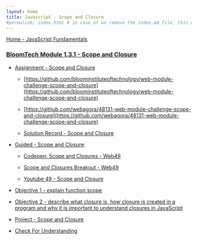 ```yaml
---
layout: home
title: Javascript - Scope and Closure
#permalink: index.html # in case of we remove the index.md file, this doc will be the index page
---
```


<div class="row">
<div class="columnStmt" markdown="1">

[Home - JavaScript Fundamentals](../README.md) 

### [BloomTech Module 1.3.1 - Scope and Closure](https://bloomtech.instructure.com/courses/1591/pages/objective-1-explain-function-scope?module_item_id=612872)

-   [Assignment - Scope and Closure](./index.js)

    -   [https://github.com/bloominstituteoftechnology/web-module-challenge-scope-and-closure](https://github.com/bloominstituteoftechnology/web-module-challenge-scope-and-closure)
  
    -   [https://github.com/webagora/48131-web-module-challenge-scope-and-closure](https://github.com/webagora/48131-web-module-challenge-scope-and-closure)

    -  [Solution Record - Scope and Closure](https://bloomtech.instructure.com/courses/1591/modules/items/612881)

-   [Guided - Scope and Closure](./note131.js):

    -   [Codepen: Scope and Closures - Web49](https://codepen.io/BritHemming/pen/wvqBGGL?editors=0012)
  
    -   [Scope and Closures Breakout - Web49](https://codepen.io/BritHemming/pen/ZEJYWjy?editors=0012)
  
    -   [Youtube 49 - Scope and Closure](https://youtu.be/mXJbiN7NOCQ)
 
-   [Objective 1 - explain function scope](./Objects/Object_1.md)

-   [Objective 2 - describe what closure is, how closure is created in a program and why it is important to understand closures in JavaScript](./Objects/Object_2.md)

-   [Project - Scope and Closure](./Objects/Project.md)

-   [Check For Understanding](./Objects/Understanding.md)


</div>
</div>